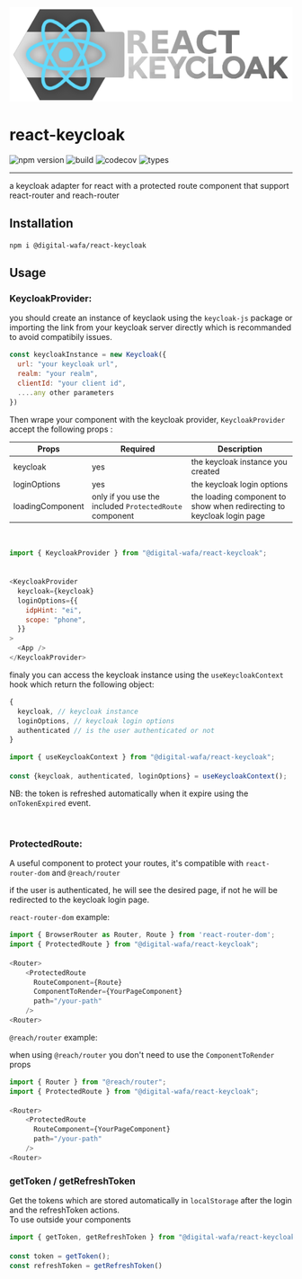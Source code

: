 ![react-keycloak logo](images/logo.png)
# react-keycloak

![npm version](https://img.shields.io/npm/v/@digital-wafa/react-keycloak)
![build](https://img.shields.io/travis/digital-wafa/react-keycloak/master)
![codecov](https://img.shields.io/codecov/c/github/digital-wafa/react-keycloak/master)
![types](https://img.shields.io/npm/types/typescript)

---

a keycloak adapter for react with a protected route component that support react-router and reach-router

## Installation

```
npm i @digital-wafa/react-keycloak
```

## Usage

### KeycloakProvider:

you should create an instance of keyclaok using the `keycloak-js` package or importing the link from your keycloak server directly which is recommanded to avoid compatibily issues.

```javascript
const keycloakInstance = new Keycloak({
  url: "your keycloak url",
  realm: "your realm",
  clientId: "your client id",
  ....any other parameters
})
```

Then wrape your component with the keycloak provider, `KeycloakProvider` accept the following props :

| Props            | Required | Description                                                           |
| ---------------- | -------  | --------------------------------------------------------------------- |
| keycloak         | yes     | the keycloak instance you created                                     |
| loginOptions     | yes     | the keycloak login options                                            |
| loadingComponent | only if you use the included `ProtectedRoute` component     | the loading component to show when redirecting to keycloak login page|

<br>

```javascript
import { KeycloakProvider } from "@digital-wafa/react-keycloak";


<KeycloakProvider
  keycloak={keycloak}
  loginOptions={{
    idpHint: "ei",
    scope: "phone",
  }}
>
  <App />
</KeycloakProvider>
```

finaly you can access the keycloak instance using the `useKeycloakContext` hook which return the following object: 

```javascript
{
  keycloak, // keycloak instance
  loginOptions, // keycloak login options
  authenticated // is the user authenticated or not
}
```

```javascript
import { useKeycloakContext } from "@digital-wafa/react-keycloak";

const {keycloak, authenticated, loginOptions} = useKeycloakContext();
```


NB: the token is refreshed automatically when it expire using the `onTokenExpired` event.

<br>

### ProtectedRoute:
A useful component to protect your routes, it's compatible with `react-router-dom` and `@reach/router` 

if the user is authenticated, he will see the desired page, if not he will be redirected to the keycloak login page.

`react-router-dom` example:

```javascript
import { BrowserRouter as Router, Route } from 'react-router-dom';
import { ProtectedRoute } from "@digital-wafa/react-keycloak";

<Router>
    <ProtectedRoute
      RouteComponent={Route}
      ComponentToRender={YourPageComponent}
      path="/your-path"
    />
<Router>
```

`@reach/router` example:

when using `@reach/router` you don't need to use the `ComponentToRender` props

```javascript
import { Router } from "@reach/router";
import { ProtectedRoute } from "@digital-wafa/react-keycloak";

<Router>
    <ProtectedRoute
      RouteComponent={YourPageComponent}
      path="/your-path"
    />
<Router>
```

### getToken / getRefreshToken
Get the tokens which are stored automatically in `localStorage` after the login and the refreshToken actions.<br>
To use outside your components

```javascript
import { getToken, getRefreshToken } from "@digital-wafa/react-keycloak";

const token = getToken();
const refreshToken = getRefreshToken()
```